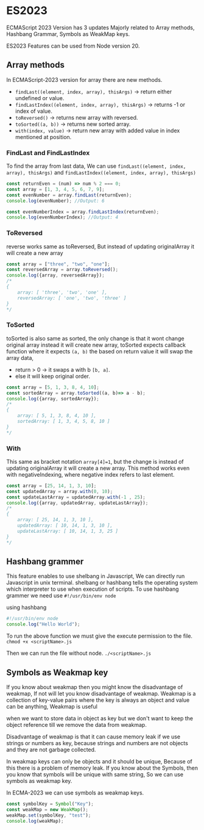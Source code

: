# ES2023
ECMAScript 2023 Version has 3 updates Majorly related to Array methods, Hashbang Grammar, Symbols as WeakMap keys.

ES2023 Features can be used from Node version 20.

## Array methods
In ECMAScript-2023 version for array there are new methods.
* `findLast((element, index, array), thisArgs)` -> return either undefined or value.
* `findLastIndex((element, index, array), thisArgs)` -> returns -1 or index of value.
* `toReversed()` -> returns new array with reversed.
* `toSorted((a, b))` -> returns new sorted array.
* `with(index, value)` -> return new array with added value in index mentioned at position.

### FindLast and FindLastIndex
To find the array from last data, We can use `findLast((element, index, array), thisArgs)` and `findLastIndex((element, index, array), thisArgs)`

```Javascript
const returnEven = (num) => num % 2 === 0;
const array = [1, 3, 4, 5, 6, 7, 9];
const evenNumber = array.findLast(returnEven);
console.log(evenNumber); //Output: 6

const evenNumberIndex = array.findLastIndex(returnEven);
console.log(evenNumberIndex); //Output: 4
```

### ToReversed
reverse works same as toReversed, But instead of updating originalArray it will create a new array
```Javascript
const array = ["three", "two", "one"];
const reversedArray = array.toReversed();
console.log({array, reversedArray});
/*
{
    array: [ 'three', 'two', 'one' ],
    reversedArray: [ 'one', 'two', 'three' ]
}
*/
```

### ToSorted
toSorted is also same as sorted, the only change is that it wont change original array instead it will create new array,
toSorted expects callback function where it expects `(a, b)` the based on return value it will swap the array data,

* return > 0  -> it swaps a with b `[b, a]`.
* else it will keep original order.
```Javascript
const array = [5, 1, 3, 8, 4, 10];
const sortedArray = array.toSorted((a, b)=> a - b);
console.log({array, sortedArray});
/*
{
    array: [ 5, 1, 3, 8, 4, 10 ],
    sortedArray: [ 1, 3, 4, 5, 8, 10 ]
}
*/
```

### With
This same as bracket notation `array[4]=1`, but the change is instead of updating originalArray it will create a new array.
This method works even with negativeIndexing, where negative index refers to last element.
```Javascript
const array = [25, 14, 1, 3, 10];
const updatedArray = array.with(0, 10);
const updateLastArray = updatedArray.with(-1 , 25);
console.log({array, updatedArray, updateLastArray});
/*
{
    array: [ 25, 14, 1, 3, 10 ],
    updatedArray: [ 10, 14, 1, 3, 10 ],
    updateLastArray: [ 10, 14, 1, 3, 25 ]
}
*/
```

## Hashbang grammer
This feature enables to use shelbang in Javascript, We can directly run Javascript in unix terminal.
shelbang or hashbang tells the operating system which interpreter to use when execution of scripts.
To use hashbang grammer we need use `#!/usr/bin/env node`

using hashbang
```Javascript
#!/usr/bin/env node
console.log("Hello World");
```

To run the above function we must give the execute permission to the file.
`chmod +x <scriptName>.js`

Then we can run the file without node.
`./<scriptName>.js`

## Symbols as Weakmap key
If you know about weakmap then you might know the disadvantage of weakmap, If not will let you know disadvantage of weakmap.
Weakmap is a collection of key-value pairs where the key is always an object and value can be anything, Weakmap is useful 

when we want to store data in object as key but we don't want to keep the object reference till we remove the data from weakmap.

Disadvantage of weakmap is that it can cause memory leak if we use strings or numbers as key, because strings and numbers are not objects and they are not garbage collected.

In weakmap keys can only be objects and it should be unique, Because of this there is a problem of memory leak. If you know about the Symbols, then you know that symbols will be unique with same string, So we can use symbols as weakmap key.

In ECMA-2023 we can use symbols as weakmap keys.

```Javascript
const symbolKey = Symbol("Key");
const weakMap = new WeakMap();
weakMap.set(symbolKey, "test");
console.log(weakMap);
```